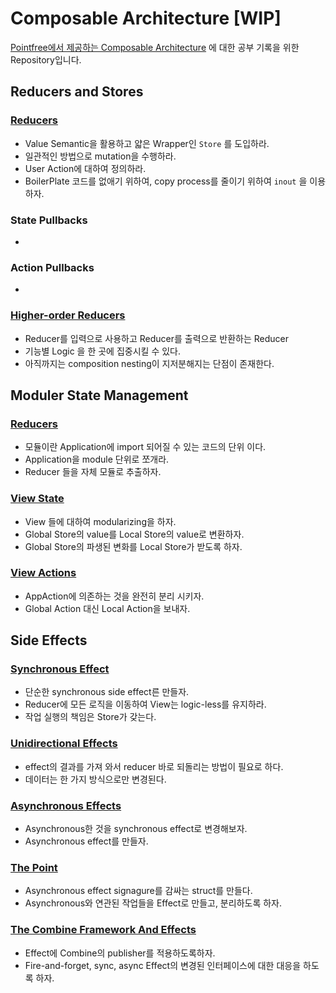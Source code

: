 # Composable Architecture [WIP]

[Pointfree에서 제공하는 Composable Architecture](https://www.pointfree.co/collections/composable-architecture) 에 대한 공부 기록을 위한 Repository입니다.

## Reducers and Stores

### [Reducers](/Reducer_and_Stores/Reducers.md)

- Value Semantic을 활용하고 얇은 Wrapper인 `Store` 를 도입하라.
- 일관적인 방법으로 mutation을 수행하라.
- User Action에 대하여 정의하라.
- BoilerPlate 코드를 없애기 위하여, copy process를 줄이기 위하여 `inout` 을 이용하자.

### State Pullbacks

- 

### Action Pullbacks

- 

### [Higher-order Reducers](/Note/Reducer_and_Stores/Higher-Order_Reducers.md)

- Reducer를 입력으로 사용하고 Reducer를 출력으로 반환하는 Reducer
- 기능별 Logic 을 한 곳에 집중시킬 수 있다.
- 아직까지는 composition nesting이 지저분해지는 단점이 존재한다.

## Moduler State Management

### [Reducers](/Note/Moduler_State_Management/Reducers.md)

- 모듈이란 Application에 import 되어질 수 있는 코드의 단위 이다.
- Application을 module 단위로 쪼개라.
- Reducer 들을 자체 모듈로 추출하자.

### [View State](/Note/Moduler_State_Management/View_State.md)

- View 들에 대하여 modularizing을 하자.
- Global Store의 value를 Local Store의 value로 변환하자.
- Global Store의 파생된 변화를 Local Store가 받도록 하자.

### [View Actions](/Note/Moduler_State_Management/View_Action.md)

- AppAction에 의존하는 것을 완전히 분리 시키자.
- Global Action 대신 Local Action을 보내자.

## Side Effects

### [Synchronous Effect](/Note/SideEffects/SynchronousEffects.md)

- 단순한 synchronous side effect른 만들자.
- Reducer에 모든 로직을 이동하여 View는 logic-less를 유지하라.
- 작업 실행의 책임은 Store가 갖는다.

### [Unidirectional Effects](/Note/SideEffects/UnidirectionalEffects.md)

- effect의 결과를 가져 와서 reducer 바로 되돌리는 방법이 필요로 하다.
- 데이터는 한 가지 방식으로만 변경된다.

### [Asynchronous Effects](/Note/SideEffects/AsynchronousEffects.md)

- Asynchronous한 것을 synchronous effect로 변경해보자.
- Asynchronous effect를 만들자.

### [The Point](/Note/SideEffects/ThePoint.md)

- Asynchronous effect signagure를 감싸는 struct를 만들다.
- Asynchronous와 연관된 작업들을 Effect로 만들고, 분리하도록 하자.

### [The Combine Framework And Effects](/Note/SideEffects/TheCombineFrameworkAndEffects.md)

- Effect에 Combine의 publisher를 적용하도록하자.
- Fire-and-forget, sync, async Effect의 변경된 인터페이스에 대한 대응을 하도록 하자.